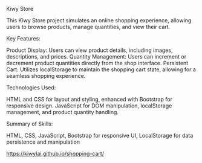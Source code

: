 Kiwy Store

This Kiwy Store project simulates an online shopping experience, allowing users to browse products, manage quantities, and view their cart.

Key Features:

Product Display: Users can view product details, including images, descriptions, and prices.
Quantity Management: Users can increment or decrement product quantities directly from the shop interface.
Persistent Cart: Utilizes localStorage to maintain the shopping cart state, allowing for a seamless shopping experience.

Technologies Used:

HTML and CSS for layout and styling, enhanced with Bootstrap for responsive design.
JavaScript for DOM manipulation, localStorage management, and product quantity handling.

Summary of Skills:

HTML, CSS, JavaScript,
Bootstrap for responsive UI,
LocalStorage for data persistence and manipulation

https://kiwylai.github.io/shopping-cart/
